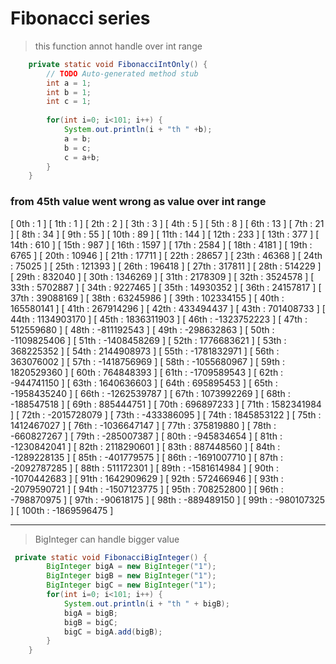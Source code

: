 
# Fibonacci series

> this function annot handle over int range

```java
	private static void FibonacciIntOnly() {
		// TODO Auto-generated method stub
		int a = 1;
		int b = 1;
		int c = 1;
		
		for(int i=0; i<101; i++) {
			System.out.println(i + "th " +b);
			a = b;
			b = c;
			c = a+b;
		}		
	}
```

### from 45th value went wrong as value over int range
 [ 0th : 1 ] 
 [ 1th : 1 ] 
 [ 2th : 2 ] 
 [ 3th : 3 ] 
 [ 4th : 5 ] 
 [ 5th : 8 ] 
 [ 6th : 13 ] 
 [ 7th : 21 ] 
 [ 8th : 34 ] 
 [ 9th : 55 ] 
 [ 10th : 89 ] 
 [ 11th : 144 ] 
 [ 12th : 233 ] 
 [ 13th : 377 ] 
 [ 14th : 610 ] 
 [ 15th : 987 ] 
 [ 16th : 1597 ] 
 [ 17th : 2584 ] 
 [ 18th : 4181 ] 
 [ 19th : 6765 ] 
 [ 20th : 10946 ] 
 [ 21th : 17711 ] 
 [ 22th : 28657 ] 
 [ 23th : 46368 ] 
 [ 24th : 75025 ] 
 [ 25th : 121393 ] 
 [ 26th : 196418 ] 
 [ 27th : 317811 ] 
 [ 28th : 514229 ] 
 [ 29th : 832040 ] 
 [ 30th : 1346269 ] 
 [ 31th : 2178309 ] 
 [ 32th : 3524578 ] 
 [ 33th : 5702887 ] 
 [ 34th : 9227465 ] 
 [ 35th : 14930352 ] 
 [ 36th : 24157817 ] 
 [ 37th : 39088169 ] 
 [ 38th : 63245986 ] 
 [ 39th : 102334155 ] 
 [ 40th : 165580141 ] 
 [ 41th : 267914296 ] 
 [ 42th : 433494437 ] 
 [ 43th : 701408733 ] 
 [ 44th : 1134903170 ] 
 [ 45th : 1836311903 ] 
 [ 46th : -1323752223 ] 
 [ 47th : 512559680 ] 
 [ 48th : -811192543 ] 
 [ 49th : -298632863 ] 
 [ 50th : -1109825406 ] 
 [ 51th : -1408458269 ] 
 [ 52th : 1776683621 ] 
 [ 53th : 368225352 ] 
 [ 54th : 2144908973 ] 
 [ 55th : -1781832971 ] 
 [ 56th : 363076002 ] 
 [ 57th : -1418756969 ] 
 [ 58th : -1055680967 ] 
 [ 59th : 1820529360 ] 
 [ 60th : 764848393 ] 
 [ 61th : -1709589543 ] 
 [ 62th : -944741150 ] 
 [ 63th : 1640636603 ] 
 [ 64th : 695895453 ] 
 [ 65th : -1958435240 ] 
 [ 66th : -1262539787 ] 
 [ 67th : 1073992269 ] 
 [ 68th : -188547518 ] 
 [ 69th : 885444751 ] 
 [ 70th : 696897233 ] 
 [ 71th : 1582341984 ] 
 [ 72th : -2015728079 ] 
 [ 73th : -433386095 ] 
 [ 74th : 1845853122 ] 
 [ 75th : 1412467027 ] 
 [ 76th : -1036647147 ] 
 [ 77th : 375819880 ] 
 [ 78th : -660827267 ] 
 [ 79th : -285007387 ] 
 [ 80th : -945834654 ] 
 [ 81th : -1230842041 ] 
 [ 82th : 2118290601 ] 
 [ 83th : 887448560 ] 
 [ 84th : -1289228135 ] 
 [ 85th : -401779575 ] 
 [ 86th : -1691007710 ] 
 [ 87th : -2092787285 ] 
 [ 88th : 511172301 ] 
 [ 89th : -1581614984 ] 
 [ 90th : -1070442683 ] 
 [ 91th : 1642909629 ] 
 [ 92th : 572466946 ] 
 [ 93th : -2079590721 ] 
 [ 94th : -1507123775 ] 
 [ 95th : 708252800 ] 
 [ 96th : -798870975 ] 
 [ 97th : -90618175 ] 
 [ 98th : -889489150 ] 
 [ 99th : -980107325 ] 
 [ 100th : -1869596475 ] 

--- 

> BigInteger can handle bigger value


```java
 private static void FibonacciBigInteger() {
		BigInteger bigA = new BigInteger("1");
		BigInteger bigB = new BigInteger("1");
		BigInteger bigC = new BigInteger("1");
		for(int i=0; i<101; i++) {
			System.out.println(i + "th " + bigB);
			bigA = bigB;
			bigB = bigC;
			bigC = bigA.add(bigB);
		}
	}
```